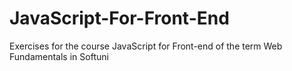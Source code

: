 # JavaScript-For-Front-End
Exercises for the course JavaScript for Front-end of the term Web Fundamentals in Softuni
